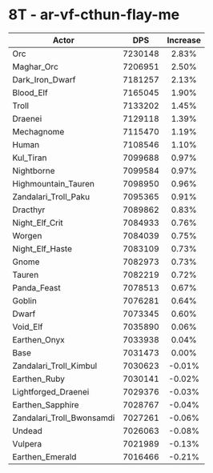 # 8T - ar-vf-cthun-flay-me
| Actor | DPS | Increase |
|---|:---:|:---:|
|Orc|7230148|2.83%|
|Maghar_Orc|7206951|2.50%|
|Dark_Iron_Dwarf|7181257|2.13%|
|Blood_Elf|7165045|1.90%|
|Troll|7133202|1.45%|
|Draenei|7129118|1.39%|
|Mechagnome|7115470|1.19%|
|Human|7108546|1.10%|
|Kul_Tiran|7099688|0.97%|
|Nightborne|7099584|0.97%|
|Highmountain_Tauren|7098950|0.96%|
|Zandalari_Troll_Paku|7095365|0.91%|
|Dracthyr|7089862|0.83%|
|Night_Elf_Crit|7084933|0.76%|
|Worgen|7084039|0.75%|
|Night_Elf_Haste|7083109|0.73%|
|Gnome|7082973|0.73%|
|Tauren|7082219|0.72%|
|Panda_Feast|7078513|0.67%|
|Goblin|7076281|0.64%|
|Dwarf|7073345|0.60%|
|Void_Elf|7035890|0.06%|
|Earthen_Onyx|7033938|0.04%|
|Base|7031473|0.00%|
|Zandalari_Troll_Kimbul|7030623|-0.01%|
|Earthen_Ruby|7030141|-0.02%|
|Lightforged_Draenei|7029376|-0.03%|
|Earthen_Sapphire|7028767|-0.04%|
|Zandalari_Troll_Bwonsamdi|7027261|-0.06%|
|Undead|7026063|-0.08%|
|Vulpera|7021989|-0.13%|
|Earthen_Emerald|7016466|-0.21%|
